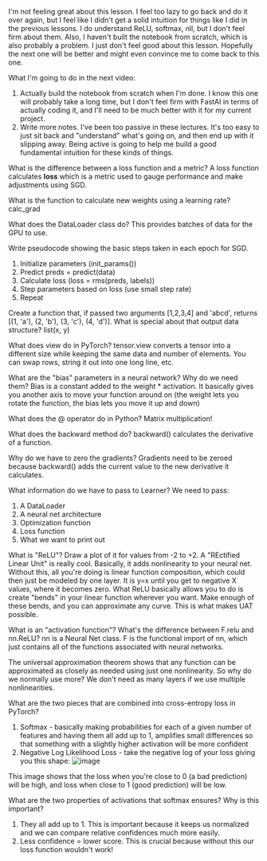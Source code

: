 I'm not feeling great about this lesson. I feel too lazy to go back and do it over again, but I feel like I didn't get a solid intuition for things like I did in the previous lessons. I do understand ReLU, softmax, nll, but I don't feel firm about them. Also, I haven't built the notebook from scratch, which is also probably a problem. I just don't feel good about this lesson. Hopefully the next one will be better and might even convince me to come back to this one.

What I'm going to do in the next video:
1. Actually build the notebook from scratch when I'm done. I know this one will probably take a long time, but I don't feel firm with FastAI in terms of actually coding it, and I'll need to be much better with it for my current project.
2. Write more notes. I've been too passive in these lectures. It's too easy to just sit back and "understand" what's going on, and then end up with it slipping away. Being active is going to help me build a good fundamental intuition for these kinds of things.


What is the difference between a loss function and a metric?
A loss function calculates <b>loss</b> which is a metric used to gauge performance and make adjustments using SGD.

What is the function to calculate new weights using a learning rate?
calc_grad

What does the DataLoader class do?
This provides batches of data for the GPU to use.

Write pseudocode showing the basic steps taken in each epoch for SGD.
1. Initialize parameters (init_params())
2. Predict preds = predict(data)
3. Calculate loss (loss = rms(preds, labels))
4. Step parameters based on loss (use small step rate)
5. Repeat


Create a function that, if passed two arguments [1,2,3,4] and 'abcd', returns [(1, 'a'), (2, 'b'), (3, 'c'), (4, 'd')]. What is special about that output data structure?
list(x, y)
  
What does view do in PyTorch?
tensor.view converts a tensor into a different size while keeping the same data and number of elements. You can swap rows, string it out into one long line, etc.

What are the "bias" parameters in a neural network? Why do we need them?
Bias is a constant added to the weight * activation. It basically gives you another axis to move your function around on (the weight lets you rotate the function, the bias lets you move it up and down)

What does the @ operator do in Python?
Matrix multiplication!

What does the backward method do?
backward() calculates the derivative of a function.

Why do we have to zero the gradients?
Gradients need to be zeroed because backward() adds the current value to the new derivative it calculates.

What information do we have to pass to Learner?
We need to pass:
1. A DataLoader
2. A neural net architecture
3. Optimization function
4. Loss function
5. What we want to print out

What is "ReLU"? Draw a plot of it for values from -2 to +2.
A "REctified Linear Unit" is really cool. Basically, it adds nonlinearity to your neural net. Without this, all you're doing is linear function composition, which could then just be modeled by one layer. It is y=x until you get to negative X values, where it becomes zero. What ReLU basically allows you to do is create "bends" in your linear function wherever you want. Make enough of these bends, and you can approximate any curve. This is what makes UAT possible.

What is an "activation function"?
What's the difference between F.relu and nn.ReLU?
nn is a Neural Net class. F is the functional import of nn, which just contains all of the functions associated with neural networks.

The universal approximation theorem shows that any function can be approximated as closely as needed using just one nonlinearity. So why do we normally use more?
We don't need as many layers if we use multiple nonlinearities.

What are the two pieces that are combined into cross-entropy loss in PyTorch?
1. Softmax - basically making probabilities for each of a given number of features and having them all add up to 1, amplifies small differences so that something with a slightly higher activation will be more confident
2. Negative Log Likelihood Loss - take the negative log of your loss giving you this shape:
![image](https://user-images.githubusercontent.com/83550862/189504240-21aac2c3-c781-4a48-969f-7335b6cda297.png)

This image shows that the loss when you're close to 0 (a bad prediction) will be high, and loss when close to 1 (good prediction) will be low.

What are the two properties of activations that softmax ensures? Why is this important?
1. They all add up to 1. This is important because it keeps us normalized and we can compare relative confidences much more easily.
2. Less confidence = lower score. This is crucial because without this our loss function wouldn't work!
